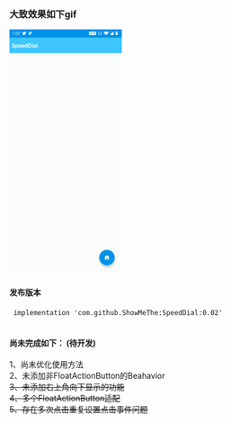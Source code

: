 ### 大致效果如下gif  
<img src="https://github.com/ShowMeThe/SpeedDial/blob/master/gif/20191111.gif" width = "200" alt = "演示效果" />

#### 发布版本
```
 implementation 'com.github.ShowMeThe:SpeedDial:0.02'
 
```
#### 尚未完成如下：  (待开发)
1、尚未优化使用方法  
2、未添加非FloatActionButton的Beahavior  
<del>3、未添加右上角向下显示的功能 </del>  
<del>4、多个FloatActionButton适配 </del>  
<del>5、存在多次点击重复设置点击事件问题 </del>  



